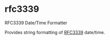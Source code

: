 # rfc3339
RFC3339 Date/Time Formatter

Provides string formatting of [RFC3339](https://datatracker.ietf.org/doc/html/rfc3339) date/time.
